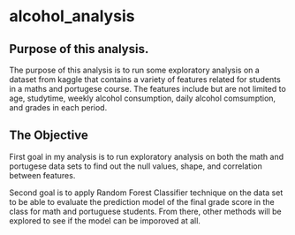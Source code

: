 # alcohol_analysis

## Purpose of this analysis.


The purpose of this analysis is to run some exploratory analysis on a dataset from kaggle that contains a variety of features related for students in a maths and portugese course. The features include but are not limited to age, studytime, weekly alcohol consumption, daily alcohol comsumption, and grades in each period.

## The Objective

First goal in my analysis is to run exploratory analysis on both the math and portugese data sets to find out the null values, shape,  and correlation between features.


Second goal is to apply Random Forest Classifier technique on the data set to be able to evaluate the prediction model of  the final grade score in the class for math and portuguese students. From there, other methods will be explored to see if the model can be imporoved at all.



